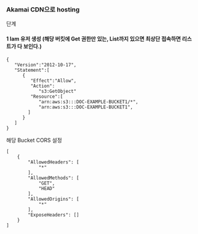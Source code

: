 ### Akamai CDN으로 hosting

단계

#### 1 Iam 유저 생성 (해당 버킷에 Get 권한만 있는, List까지 있으면 최상단 접속하면 리스트가 다 보인다.)

```
{
   "Version":"2012-10-17",
   "Statement":[
      {
         "Effect":"Allow",
         "Action":
            "s3:GetObject"
         "Resource":[
            "arn:aws:s3:::DOC-EXAMPLE-BUCKET1/*",
            "arn:aws:s3:::DOC-EXAMPLE-BUCKET1",
        ]
      }
   ]
}
```

해당 Bucket CORS 설정

```
[
    {
        "AllowedHeaders": [
            "*"
        ],
        "AllowedMethods": [
            "GET",
            "HEAD"
        ],
        "AllowedOrigins": [
            "*"
        ],
        "ExposeHeaders": []
    }
]
```

####
